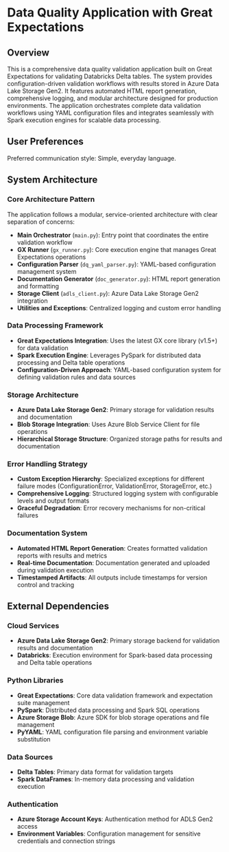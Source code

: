 # Data Quality Application with Great Expectations

## Overview

This is a comprehensive data quality validation application built on Great Expectations for validating Databricks Delta tables. The system provides configuration-driven validation workflows with results stored in Azure Data Lake Storage Gen2. It features automated HTML report generation, comprehensive logging, and modular architecture designed for production environments. The application orchestrates complete data validation workflows using YAML configuration files and integrates seamlessly with Spark execution engines for scalable data processing.

## User Preferences

Preferred communication style: Simple, everyday language.

## System Architecture

### Core Architecture Pattern
The application follows a modular, service-oriented architecture with clear separation of concerns:

- **Main Orchestrator** (`main.py`): Entry point that coordinates the entire validation workflow
- **GX Runner** (`gx_runner.py`): Core execution engine that manages Great Expectations operations
- **Configuration Parser** (`dq_yaml_parser.py`): YAML-based configuration management system
- **Documentation Generator** (`doc_generator.py`): HTML report generation and formatting
- **Storage Client** (`adls_client.py`): Azure Data Lake Storage Gen2 integration
- **Utilities and Exceptions**: Centralized logging and custom error handling

### Data Processing Framework
- **Great Expectations Integration**: Uses the latest GX core library (v1.5+) for data validation
- **Spark Execution Engine**: Leverages PySpark for distributed data processing and Delta table operations
- **Configuration-Driven Approach**: YAML-based configuration system for defining validation rules and data sources

### Storage Architecture
- **Azure Data Lake Storage Gen2**: Primary storage for validation results and documentation
- **Blob Storage Integration**: Uses Azure Blob Service Client for file operations
- **Hierarchical Storage Structure**: Organized storage paths for results and documentation

### Error Handling Strategy
- **Custom Exception Hierarchy**: Specialized exceptions for different failure modes (ConfigurationError, ValidationError, StorageError, etc.)
- **Comprehensive Logging**: Structured logging system with configurable levels and output formats
- **Graceful Degradation**: Error recovery mechanisms for non-critical failures

### Documentation System
- **Automated HTML Report Generation**: Creates formatted validation reports with results and metrics
- **Real-time Documentation**: Documentation generated and uploaded during validation execution
- **Timestamped Artifacts**: All outputs include timestamps for version control and tracking

## External Dependencies

### Cloud Services
- **Azure Data Lake Storage Gen2**: Primary storage backend for validation results and documentation
- **Databricks**: Execution environment for Spark-based data processing and Delta table operations

### Python Libraries
- **Great Expectations**: Core data validation framework and expectation suite management
- **PySpark**: Distributed data processing and Spark SQL operations
- **Azure Storage Blob**: Azure SDK for blob storage operations and file management
- **PyYAML**: YAML configuration file parsing and environment variable substitution

### Data Sources
- **Delta Tables**: Primary data format for validation targets
- **Spark DataFrames**: In-memory data processing and validation execution

### Authentication
- **Azure Storage Account Keys**: Authentication method for ADLS Gen2 access
- **Environment Variables**: Configuration management for sensitive credentials and connection strings